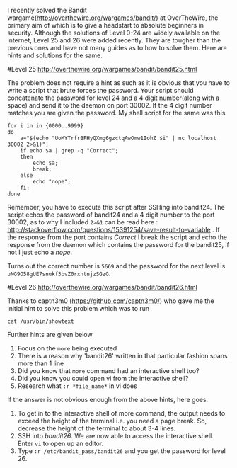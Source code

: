 I recently solved the Bandit wargame(http://overthewire.org/wargames/bandit/) at OverTheWire, the primary aim of which is to give a headstart to absolute beginners in security. Although the solutions of Level 0-24 are widely available on the internet, Level 25 and 26 were added recently. They are tougher than the previous ones and have not many guides as to how to solve them. Here are hints and solutions for the same.

#Level 25
http://overthewire.org/wargames/bandit/bandit25.html

The problem does not require a hint as such as it is obvious that you have to write a script that brute forces the password. Your script should concatenate the password for level 24 and a 4 digit number(along with a space) and send it to the daemon on port 30002. If the 4 digit number matches you are given the password. My shell script for the same was this

```
for i in in {0000..9999}
do
	a="$(echo "UoMYTrfrBFHyQXmg6gzctqAwOmw1IohZ $i" | nc localhost 30002 2>&1)";
	if echo $a | grep -q "Correct";
	then
		echo $a;
		break;
	else
		echo "nope";
	fi;
done
```

Remember, you have to execute this script after SSHing into bandit24. The script echos the password of bandit24 and a 4 digit number to the port 30002, as to why I included `2>&1` can be read here : http://stackoverflow.com/questions/15391254/save-result-to-variable . If the response from the port contains *Correct* I break the script and echo the response from the daemon which contains the password for the bandit25, if not I just echo a *nope*.

Turns out the correct number is `5669` and the password for the next level is `uNG9O58gUE7snukf3bvZ0rxhtnjzSGzG`.

#Level 26
http://overthewire.org/wargames/bandit/bandit26.html

Thanks to captn3m0 (https://github.com/captn3m0/) who gave me the initial hint to solve this problem which was to run
```
cat /usr/bin/showtext
```

Further hints are given below
1. Focus on the `more` being executed
2. There is a reason why 'bandit26' written in that particular fashion spans more than 1 line
3. Did you know that `more` command had an interactive shell too?
4. Did you know you could open vi from the interactive shell?
5. Research what `:r *file_name*` in vi does

If the answer is not obvious enough from the above hints, here goes. 
1. To get in to the interactive shell of more command, the output needs to exceed the height of the terminal i.e. you need a page break. So, decrease the height of the terminal to about 3-4 lines.
2. SSH into *bandit26*. We are now able to access the interactive shell. Enter `vi` to open up an editor.
3. Type `:r /etc/bandit_pass/bandit26` and you get the password for level 26.    
   
